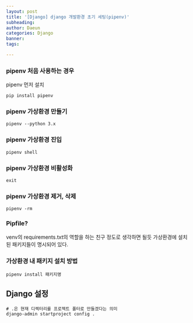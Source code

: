```yaml
---
layout: post
title: '[Django] django 개발환경 초기 세팅(pipenv)'
subheading: 
author: Daeun
categories: Django
banner:
tags: 

---
```


### pipenv 처음 사용하는 경우
pipenv 먼저 설치
```
pip install pipenv
```

### pipenv 가상환경 만들기
```
pipenv --python 3.x
```

### pipenv 가상환경 진입
```
pipenv shell
```

### pipenv 가상환경 비활성화
```
exit
```

### pipenv 가상환경 제거, 삭제
```
pipenv -rm
```

### Pipfile?
venv의 requirements.txt의 역할을 하는 친구 정도로 생각하면 될듯
가상환경에 설치된 패키지들이 명시되어 있다.

### 가상환경 내 패키지 설치 방법
```
pipenv install 패키지명
```

## **Django 설정**

```
# .은 현재 디렉터리를 프로젝트 폴터로 만들겠다는 의미
django-admin startproject config . 
```